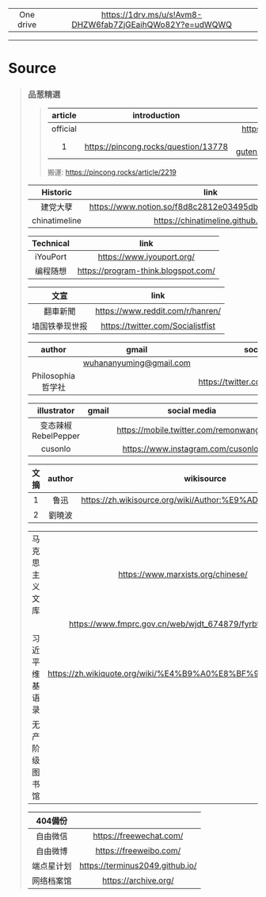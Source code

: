 |||
|:-:|:-:|
|One drive|https://1drv.ms/u/s!Avm8-DHZW6fab7ZjGEaihQWo82Y?e=udWQWQ|
***
# Source
> ### 品葱精選
>> |article|introduction|link|github|
>> |:-:|:-:|:-:|:-:|
>> |official||https://pincong.rocks/hot/||
>> |1|https://pincong.rocks/question/13778|https://project-gutenberg.github.io/Pincong/|https://github.com/Project-Gutenberg/Pincong|
>>
>> 搬運: https://pincong.rocks/article/2219
>
> |Historic|link|github|
> |:-:|:-:|:-:|
> |建党大孽|https://www.notion.so/f8d8c2812e03495dbdc294b87bbb7ce5||
> |chinatimeline|https://chinatimeline.github.io/|https://github.com/chinatimeline/data|
>
> |Technical|link|
> |:-:|:-:|
> |iYouPort|https://www.iyouport.org/|
> |编程随想|https://program-think.blogspot.com/|
>
> |文宣|link|
> |:-:|:-:|
> |翻車新聞|https://www.reddit.com/r/hanren/|
> |墙国铁拳现世报|https://twitter.com/Socialistfist|
>
> |author|gmail|social media|
> |:-:|:-:|:-:|
> ||wuhananyuming@gmail.com||
> |Philosophia哲学社||https://twitter.com/philoso98472556|
>
> |illustrator|gmail|social media|website|
> |:-:|:-:|:-:|:-:|
> |变态辣椒RebelPepper||https://mobile.twitter.com/remonwangxt|https://rebelpeppercartoons.com/|
> |cusonlo||https://www.instagram.com/cusonlo/|
>
> |文摘|author|wikisource|
> |:-:|:-:|:-:|
> |1|鲁迅|https://zh.wikisource.org/wiki/Author:%E9%AD%AF%E8%BF%85|
> |2|劉曉波||
>
> |||
> |:-:|:-:|
> |马克思主义文库|https://www.marxists.org/chinese/|
> ||https://www.fmprc.gov.cn/web/wjdt_674879/fyrbt_674889/|
> |习近平维基语录|https://zh.wikiquote.org/wiki/%E4%B9%A0%E8%BF%91%E5%B9%B3|
> |无产阶级图书馆||
>
> |404備份||
> |:-:|:-:|
> |自由微信|https://freewechat.com/|
> |自由微博|https://freeweibo.com/|
> |端点星计划|https://terminus2049.github.io/|
> |网络档案馆|https://archive.org/|
